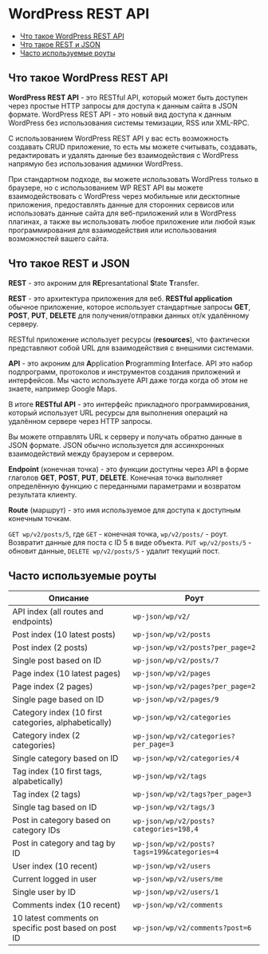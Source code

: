 # WordPress REST API

- [Что такое WordPress REST API](#what-is)
- [Что такое REST и JSON](#restfull-api-json)
- [Часто используемые роуты](#popular-routes)

<div id="what-is"></div>

## Что такое WordPress REST API

**WordPress REST API** - это RESTful API, который может быть доступен через простые HTTP запросы для доступа к данным сайта в JSON формате. WordPress REST API - это новый вид доступа к данным WordPress без использования системы темизации, RSS или XML-RPC.

С использованием WordPress REST API у вас есть возможность создавать CRUD приложение, то есть мы можете считывать, создавать, редактировать и удалять данные без взаимодействия с WordPress напрямую без использования админки WordPress.

При стандартном подходе, вы можете использовать WordPress только в браузере, но с использованием WP REST API вы можете взаимодействовать с WordPress через мобильные или десктопные приложения, предоставлять данные для сторонних сервисов или использовать данные сайта для веб-приложений или в WordPress плагинах, а также вы использовать любое приложение или любой язык программирования для взаимодействия или использования возможностей вашего сайта.

<div id="restfull-api-json"></div>

## Что такое REST и JSON

**REST** - это акроним для **RE**presantational **S**tate **T**ransfer.

**REST** - это архитектура приложения для веб. **RESTful application** обычное приложение, которое использует стандартные запросы **GET**, **POST**, **PUT**, **DELETE** для получения/отправки данных от/к удалённому серверу.

RESTful приложение использует ресурсы (**resources**), что фактически представляют собой URL для взаимодействия с внешними системами.

**API** - это акроним для **A**pplication **P**rogramming **I**nterface. API это набор подпрограмм, протоколов и инструментов создания приложений и интерфейсов. Мы часто используете API даже тогда когда об этом не знаете, например Google Maps.

В итоге **RESTful API** - это интерфейс прикладного программирования, который использует URL ресурсы для выполнения операций на удалённом сервере через HTTP запросы.

Вы можете отправлять URL к серверу и получать обратно данные в JSON формате. JSON обычно используется для ассинхронных взаимодействий между браузером и сервером.

**Endpoint** (конечная точка) - это функции доступны через API в форме глаголов **GET**, **POST**, **PUT**, **DELETE**. Конечная точка выполняет определённую функцию с переданными параметрами и возвратом результата клиенту.

**Route** (маршрут) - это имя используемое для доступа к доступным конечным точкам.

`GET wp/v2/posts/5`, где `GET` - конечная точка, `wp/v2/posts/` - роут. Возвратит данные для поста с ID 5 в виде объекта.
`PUT wp/v2/posts/5` - обновит данные, `DELETE wp/v2/posts/5` - удалит текущий пост.

<div id="popular-routes"></div>

## Часто используемые роуты

Описание                                               | Роут
---                                                    |---
API index (all routes and endpoints)                   | `wp-json/wp/v2/`
Post index (10 latest posts)                           | `wp-json/wp/v2/posts`
Post index (2 posts)                                   | `wp-json/wp/v2/posts?per_page=2`
Single post based on ID                                | `wp-json/wp/v2/posts/7`
Page index (10 latest pages)                           | `wp-json/wp/v2/pages`
Page index (2 pages)                                   | `wp-json/wp/v2/pages?per_page=2`
Single page based on ID                                | `wp-json/wp/v2/pages/9`
Category index (10 first categories, alphabetically)   | `wp-json/wp/v2/categories`
Category index (2 categories)                          | `wp-json/wp/v2/categories?per_page=3`
Single category based on ID                            | `wp-json/wp/v2/categories/4`
Tag index (10 first tags, alpabetically)               | `wp-json/wp/v2/tags`
Tag index (2 tags)                                     | `wp-json/wp/v2/tags?per_page=3`
Single tag based on ID                                 | `wp-json/wp/v2/tags/3`
Post in category based on category IDs                 | `wp-json/wp/v2/posts?categories=198,4`
Post in category and tag by ID                         | `wp-json/wp/v2/posts?tags=199&categories=4`
User index (10 recent)                                 | `wp-json/wp/v2/users`
Current logged in user                                 | `wp-json/wp/v2/users/me`
Single user by ID                                      | `wp-json/wp/v2/users/1`
Comments index (10 recent)                             | `wp-json/wp/v2/comments`
10 latest comments on specific post based on post ID   | `wp-json/wp/v2/comments?post=6`